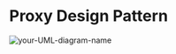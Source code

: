 # Proxy Design Pattern
![your-UML-diagram-name](http://www.plantuml.com/plantuml/proxy?cache=no&src=https://github.com/hcdniak/design_patterns/blob/main/proxy/proxy.iuml)